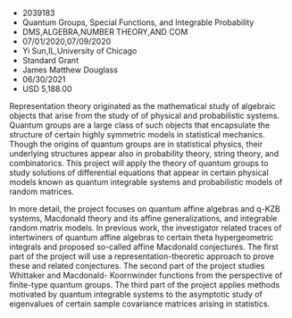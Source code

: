
* 2039183
* Quantum Groups, Special Functions, and Integrable Probability
* DMS,ALGEBRA,NUMBER THEORY,AND COM
* 07/01/2020,07/09/2020
* Yi Sun,IL,University of Chicago
* Standard Grant
* James Matthew Douglass
* 06/30/2021
* USD 5,188.00

Representation theory originated as the mathematical study of algebraic objects
that arise from the study of of physical and probabilistic systems. Quantum
groups are a large class of such objects that encapsulate the structure of
certain highly symmetric models in statistical mechanics. Though the origins of
quantum groups are in statistical physics, their underlying structures appear
also in probability theory, string theory, and combinatorics. This project will
apply the theory of quantum groups to study solutions of differential equations
that appear in certain physical models known as quantum integrable systems and
probabilistic models of random matrices.

In more detail, the project focuses on quantum affine algebras and q-KZB
systems, Macdonald theory and its affine generalizations, and integrable random
matrix models. In previous work, the investigator related traces of intertwiners
of quantum affine algebras to certain theta hypergeometric integrals and
proposed so-called affine Macdonald conjectures. The first part of the project
will use a representation-theoretic approach to prove these and related
conjectures. The second part of the project studies Whittaker and Macdonald-
Koornwinder functions from the perspective of finite-type quantum groups. The
third part of the project applies methods motivated by quantum integrable
systems to the asymptotic study of eigenvalues of certain sample covariance
matrices arising in statistics.
